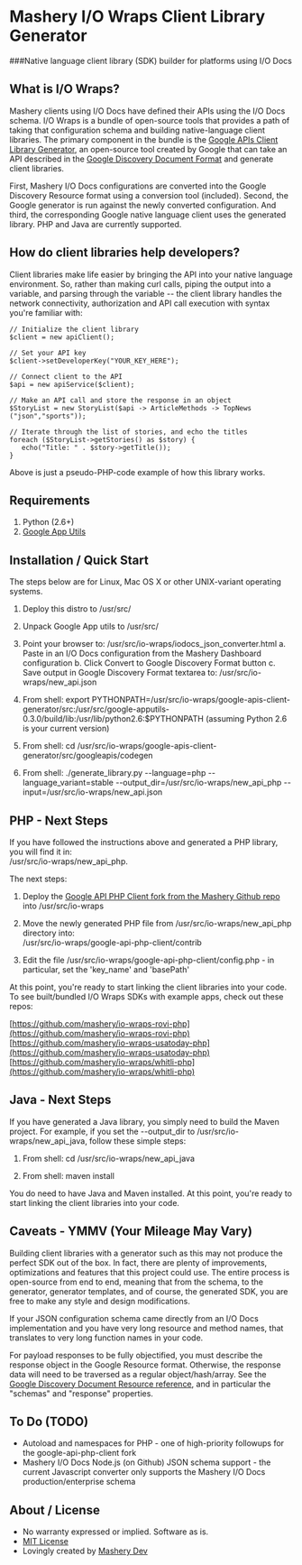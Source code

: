 # Mashery I/O Wraps Client Library Generator
###Native language client library (SDK) builder for platforms using I/O Docs

## What is I/O Wraps?
Mashery clients using I/O Docs have defined their APIs using the I/O Docs schema. I/O Wraps is a bundle of open-source tools that provides a path of taking that configuration schema and building native-language client libraries. The primary component in the bundle is the [Google APIs Client Library Generator](http://code.google.com/p/google-apis-client-generator/), an open-source tool created by Google that can take an API described in the [Google Discovery Document Format](https://developers.google.com/discovery/v1/reference#resource_discovery) and generate client libraries.

First, Mashery I/O Docs configurations are converted into the Google Discovery Resource format using a conversion tool (included). Second, the Google generator is run against the newly converted configuration. And third, the corresponding Google native language client uses the generated library. PHP and Java are currently supported.

## How do client libraries help developers?
Client libraries make life easier by bringing the API into your native language environment. So, rather than making curl calls, piping the output into a variable, and parsing through the variable -- the client library handles the network connectivity, authorization and API call execution with syntax you're familiar with:

    // Initialize the client library
    $client = new apiClient();

    // Set your API key
    $client->setDeveloperKey("YOUR_KEY_HERE");

    // Connect client to the API
    $api = new apiService($client);

    // Make an API call and store the response in an object
    $StoryList = new StoryList($api -> ArticleMethods -> TopNews ("json","sports"));

    // Iterate through the list of stories, and echo the titles
    foreach ($StoryList->getStories() as $story) {
       echo("Title: " . $story->getTitle());  
	}

Above is just a pseudo-PHP-code example of how this library works.

## Requirements
1. Python (2.6+)
2. [Google App Utils](http://code.google.com/p/google-apputils-python/downloads/detail?name=google-apputils-0.3.0.tar.gz&can=2&q=)

## Installation / Quick Start
The steps below are for Linux, Mac OS X or other UNIX-variant operating systems.

1. Deploy this distro to /usr/src/

2. Unpack Google App utils to /usr/src/

3. Point your browser to: /usr/src/io-wraps/iodocs_json_converter.html
     a. Paste in an I/O Docs configuration from the Mashery Dashboard configuration
     b. Click Convert to Google Discovery Format button
     c. Save output in Google Discovery Format textarea to: /usr/src/io-wraps/new_api.json

4. From shell: export PYTHONPATH=/usr/src/io-wraps/google-apis-client-generator/src:/usr/src/google-apputils-0.3.0/build/lib:/usr/lib/python2.6:$PYTHONPATH (assuming Python 2.6 is your current version)

5. From shell: cd /usr/src/io-wraps/google-apis-client-generator/src/googleapis/codegen

6. From shell: ./generate_library.py --language=php --language_variant=stable --output_dir=/usr/src/io-wraps/new_api_php --input=/usr/src/io-wraps/new_api.json

## PHP - Next Steps
If you have followed the instructions above and generated a PHP library, you will find it in:    
/usr/src/io-wraps/new_api_php.

The next steps:

1. Deploy the [Google API PHP Client fork from the Mashery Github repo](https://github.com/mashery/google-api-php-client) into /usr/src/io-wraps

2. Move the newly generated PHP file from /usr/src/io-wraps/new_api_php directory into:    
/usr/src/io-wraps/google-api-php-client/contrib 

3. Edit the file /usr/src/io-wraps/google-api-php-client/config.php - in particular, set the 'key_name' and 'basePath' 

At this point, you're ready to start linking the client libraries into your code. To see built/bundled I/O Wraps SDKs with example apps, check out these repos:

 [https://github.com/mashery/io-wraps-rovi-php](https://github.com/mashery/io-wraps-rovi-php)    
 [https://github.com/mashery/io-wraps-usatoday-php](https://github.com/mashery/io-wraps-usatoday-php)    
 [https://github.com/mashery/io-wraps/whitli-php](https://github.com/mashery/io-wraps/whitli-php)

## Java - Next Steps
If you have generated a Java library, you simply need to build the Maven project. For example, if you set the --output_dir to /usr/src/io-wraps/new_api_java, follow these simple steps:

1. From shell: cd /usr/src/io-wraps/new_api_java

2. From shell: maven install

You do need to have Java and Maven installed. At this point, you're ready to start linking the client libraries into your code.

## Caveats - YMMV (Your Mileage May Vary)
Building client libraries with a generator such as this may not produce the perfect SDK out of the box. In fact, there are plenty of improvements, optimizations and features that this project could use. The entire process is open-source from end to end, meaning that from the schema, to the generator, generator templates, and of course, the generated SDK, you are free to make any style and design modifications.

If your JSON configuration schema came directly from an I/O Docs implementation and you have very long resource and method names, that translates to very long function names in your code.

For payload responses to be fully objectified, you must describe the response object in the Google Resource format. Otherwise, the response data will need to be traversed as a regular object/hash/array. See the [Google Discovery Document Resource reference](https://developers.google.com/discovery/v1/reference#resource_discovery), and in particular the "schemas" and "response" properties. 

## To Do (TODO)
* Autoload and namespaces for PHP - one of high-priority followups for the google-api-php-client fork
* Mashery I/O Docs Node.js (on Github) JSON schema support - the current Javascript converter only supports the Mashery I/O Docs production/enterprise schema


## About / License
* No warranty expressed or implied. Software as is.
* [MIT License](http://www.opensource.org/licenses/mit-license.html)
* Lovingly created by [Mashery Dev](http://dev.mashery.com)